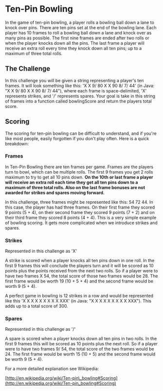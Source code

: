 # **Ten-Pin Bowling**

In the game of ten-pin bowling, a player rolls a bowling ball down a lane to knock over pins. There are ten pins set at the end of the bowling lane. Each player has 10 frames to roll a bowling ball down a lane and knock over as many pins as possible. The first nine frames are ended after two rolls or when the player knocks down all the pins. The last frame a player will receive an extra roll every time they knock down all ten pins; up to a maximum of three total rolls.

## The Challenge

In this challenge you will be given a string representing a player&#39;s ten frames. It will look something like this: &#39;X X 9/ 80 X X 90 8/ 7/ 44&#39; (in Java: &quot;X X 9/ 80 X X 90 8/ 7/ 44&quot;), where each frame is space-delimited, &#39;X&#39; represents strikes, and &#39;/&#39; represents spares. Your goal is take in this string of frames into a function called bowlingScore and return the players total score.

## Scoring

The scoring for ten-pin bowling can be difficult to understand, and if you&#39;re like most people, easily forgotten if you don&#39;t play often. Here is a quick breakdown:

### **Frames**

In Ten-Pin Bowling there are ten frames per game. Frames are the players turn to bowl, which can be multiple rolls. The first 9 frames you get 2 rolls maximum to try to get all 10 pins down.  **On the 10th or last frame a player will receive an extra roll each time they get all ten pins down to a maximum of three total rolls. Also on the last frame bonuses are not awarded for strikes and spares moving forward.**

In this challenge, three frames might be represented like this: 54 72 44. In this case, the player has had three frames. On their first frame they scored 9 points (5 + 4), on their second frame they scored 9 points (7 + 2) and on their third frame they scored 8 points (4 + 4). This is a very simple example of bowling scoring. It gets more complicated when we introduce strikes and spares.

### **Strikes**

Represented in this challenge as &#39;X&#39;

A strike is scored when a player knocks all ten pins down in one roll. In the first 9 frames this will conclude the players turn and it will be scored as 10 points plus the points received from the next two rolls. So if a player were to have two frames X 54, the total score of those two frames would be 28. The first frame would be worth 19 (10 + 5 + 4) and the second frame would be worth 9 (5 + 4).

A perfect game in bowling is 12 strikes in a row and would be represented like this &#39;X X X X X X X X X XXX&#39; (in Java: &quot;X X X X X X X X X XXX&quot;). This adds up to a total score of 300.

### **Spares**

Represented in this challenge as &#39;/&#39;

A spare is scored when a player knocks down all ten pins in two rolls. In the first 9 frames this will be scored as 10 points plus the next roll. So if a player were to have two frames 9/ 54, the total score of the two frames would be 24. The first frame would be worth 15 (10 + 5) and the second frame would be worth 9 (5 + 4).

For a more detailed explanation see Wikipedia:

[http://en.wikipedia.org/wiki/Ten-pin\_bowling#Scoring](http://en.wikipedia.org/wiki/Ten-pin_bowling#Scoring)